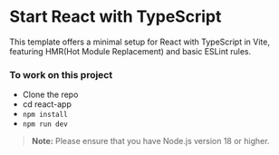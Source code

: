 # Start React with TypeScript

This template offers a minimal setup for React with TypeScript in Vite, featuring HMR(Hot Module Replacement) and basic ESLint rules.

### To work on this project

- Clone the repo
- cd react-app
- `npm install`
- `npm run dev`


> **Note:** Please ensure that you have Node.js version 18 or higher.
